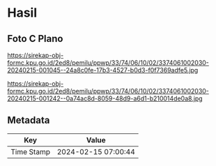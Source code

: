 # Hasil

## Foto C Plano

https://sirekap-obj-formc.kpu.go.id/2ed8/pemilu/ppwp/33/74/06/10/02/3374061002030-20240215-001045--24a8c0fe-17b3-4527-b0d3-f0f7369adfe5.jpg

https://sirekap-obj-formc.kpu.go.id/2ed8/pemilu/ppwp/33/74/06/10/02/3374061002030-20240215-001242--0a74ac8d-8059-48d9-a6d1-b210014de0a8.jpg


## Metadata

| Key        | Value               |
| ---------- | ------------------- |
| Time Stamp | 2024-02-15 07:00:44 |



